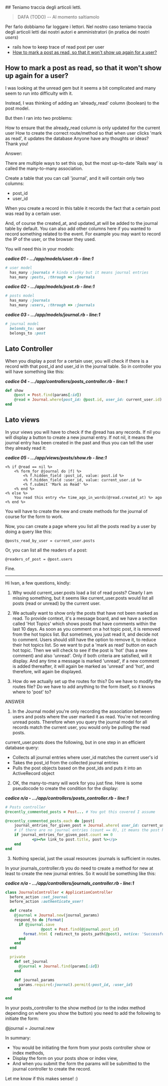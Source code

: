 ## Teniamo traccia degli articoli letti.

> DAFA (TODO) -- Al momento saltiamolo

Per farlo dobbiamo far loggare i lettori. Nel nostro caso teniamo traccia degli articoli letti dai nostri autori e amministratori (in pratica dei nostri *users*)

- rails how to keep trace of read post per user
- [How to mark a post as read, so that it won't show up again for a user?](https://gorails.com/forum/how-to-mark-a-post-as-read-so-that-it-won-t-show-up-again-for-a-user)



## How to mark a post as read, so that it won't show up again for a user?

I was looking at the unread gem but it seems a bit complicated and many seem to run into difficulty with it.

Instead, I was thinking of adding an 'already_read' column (boolean) to the post model.

But then I ran into two problems:

How to ensure that the already_read column is only updated for the current user
How to create the correct route/method so that when user clicks 'mark as read', it updates the database
Anyone have any thoughts or ideas? Thank you!

Answer:

There are multiple ways to set this up, but the most up-to-date 'Rails way' is called the many-to-many association.

Create a table that you can call 'journal', and it will contain only two columns:

- post_id
- user_id

When you create a record in this table it records the fact that a certain post was read by a certain user.

And, of course the created_at, and updated_at will be added to the journal table by default. You can also add other columns here if you wanted to record something related to the event. For example you may want to record the IP of the user, or the browser they used.

You will need this in your models:

***codice 01 - .../app/models/user.rb - line:1***

```ruby
# user model
  has_many :journals # kinda clunky but it means journal entries
  has_many :posts, :through => :journals
```

***codice 02 - .../app/models/post.rb - line:1***

```ruby
# posts model
  has_many :journals
  has_many :users, :through => :journals
```

***codice 03 - .../app/models/journal.rb - line:1***

```ruby
# journal model
  belonds_to: user
  belongs_to :post
```



## Lato Controller

When you display a post for a certain user, you will check if there is a record with that post_id and user_id in the journal table. So in controller you will have something like this:

***codice 04 - .../app/controllers/posts_controller.rb - line:1***

```ruby
def show
    @post = Post.find(params[:id])
    @read = Journal.where(post_id: @post.id, user_id: current_user.id).last
end
```



## Lato views

In your views you will have to check if the @read has any records. If nil you will display a button to create a new journal entry. If not nil, it means the journal entry has been created in the past and thus you can tell the user they already read it:

***codice 05 - .../app/views/posts/show.rb - line:1***

```html+erb
<% if @read == nil %>
    <% form_for @journal do |f| %>
        <% f.hidden_field :post_id, value: post.id %>
        <% f.hidden_field :user_id, value: current_user.id %>
        <% f.submit 'Mark as Read' %>
    <% end %>
<% else %>
    You read this entry <%= time_ago_in_words(@read.created_at) %> ago
<% end %>
```

You will have to create the new and create methods for the journal of course for the form to work.

Now, you can create a page where you list all the posts read by a user by doing a query like this:

`@posts_read_by_user = current_user.posts`

Or, you can list all the readers of a post:

`@readers_of_post = @post.users`

Fine.

----

Hi Ivan, a few questions, kindly:

1) Why would current_user.posts load a list of read posts? Clearly I am missing something, but it seems like current_user.posts would list all posts (read or unread) by the current user.

2) We actually want to show only the posts that have not been marked as read. To provide context, it's a message board, and we have a section called 'Hot Topics' which shows posts that have comments within the last 10 days. As soon as you comment on a hot topic post, it is removed from the hot topics list. But sometimes, you just read it, and decide not to comment. Users should still have the option to remove it, to reduce their hot topics list. So we want to put a 'mark as read' button on each hot topic. Then we will check to see if the post is 'hot' (has a new comment) and also 'unread'. Only if both criteria are satisfied, will it display. And any time a message is marked 'unread', if a new comment is added thereafter, it will again be marked as 'unread' and 'hot', and therefore, will again be displayed.

3) How do we actually set up the routes for this? Do we have to modify the routes file? Do we have to add anything to the form itself, so it knows where to 'post' to?

ANSWER

1) In the Journal model you're only recording the association between users and posts where the user marked it as read. You're not recording unread posts. Therefore when you query the journal model for all records match the current user, you would only be pulling the read posts.

current_user.posts does the following, but in one step in an efficient database query:

- Collects all journal entries where user_id matches the current user's id
- Takes the post_id from the collected journal entries
- Pulls the post objects based on the post_ids and puts it into an ActiveRecord object

2) OK, the many-to-many will work for you just fine. Here is some pseudocode to create the condition for the display:

***codice n/a - .../app/controllers/posts_controller.rb - line:1***

```ruby
# Posts controller
@recently_commented_posts = Post... # You got this covered I assume

@recently_commented_posts.each do |post|
    journal_entries_for_given_post = Journal.where( user_id: current_user.id, post_id: post.id )
    # if there are no journal entries (count == 0), it means the post hasn't been marked as read
    if journal_entries_for_given_post.count == 0
            <p><%= link_to post.title, post %></p>
    end
end
```

3) Nothing special, just the usual resources :journals is sufficient in routes.

In your journals_controller.rb you do need to create a method for new at least to create the new journal entries. So it would be something like this:


***codice n/a - .../app/controllers/journals_controller.rb - line:1***

```ruby
class JournalsController < ApplicationController
  before_action :set_journal
  before_action :authenticate_user!

  def create
    @journal = Journal.new(journal_params)
    respond_to do |format|
      if @journal.save
                @post = Post.find(@journal.post_id)
        format.html { redirect_to posts_path(@post), notice: 'Successfully marked as read.' }
      end
    end
  end

  private
    def set_journal
      @journal = Journal.find(params[:id])
    end

    def journal_params
      params.require(:journal).permit(:post_id, :user_id)
    end

end
```

In your posts_controller to the show method (or to the index method depending on where you show the button) you need to add the following to initiate the form:

@journal = Journal.new

In summary:

- You would be initiating the form from your posts controller show or index methods,
- Display the form on your posts show or index view,
- And when you submit the form the params will be submitted to the journal controller to create the record.

Let me know if this makes sense! :)